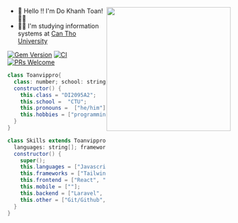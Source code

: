 <img
height="280"
width="280"
align="right"
src="https://camo.githubusercontent.com/62da68eb62b1e5f175f7d1f0191dd89a653d7908feb22d37d4a0ab07365d6791/68747470733a2f2f6d656469612e67697068792e636f6d2f6d656469612f4d3967624264396e6244724f5475314d71782f67697068792e676966"
/>
- 👋 Hello !! I'm Do Khanh Toan! 🙏🏻
- 👨‍🎓 I'm studying information systems at [Can Tho University](https://www.ctu.edu.vn/)

[![Gem Version](https://badge.fury.io/rb/colorls.svg)](https://badge.fury.io/rb/colorls) 
[![CI](https://github.com/athityakumar/colorls/actions/workflows/ruby.yml/badge.svg)](https://github.com/toanvippro) 
[![PRs Welcome](https://img.shields.io/badge/PRs-welcome-brightgreen.svg?style=shields)](http://makeapullrequest.com) 

```java
class Toanvippro{
  class: number; school: string; pronouns:string[]; hobbies: string[]; 
  constructor() {
    this.class = "DI2095A2";
    this.school =  "CTU";
    this.pronouns =  ["he/him"];
    this.hobbies = ["programming", "music", "youtube"]
  }
}

class Skills extends Toanvippro {
  languages: string[]; frameworks: string[]; frontend: string[]; backend: string[]; mobile: sintrg[], other: string[]
  constructor() {
    super();
    this.languages = ["Javascript", "TypeScript", "SQL", "PHP"];
    this.frameworks = ["TailwindCSS", "Bootstrap"];
    this.frontend = ["React", "HTML/CSS"];
    this.mobile = [""];
    this.backend = ["Laravel", "MySQL"];
    this.other = ["Git/Github", "npm"]
  }
}

```
